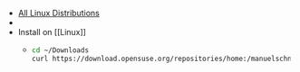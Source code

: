 - [All Linux Distributions](https://upload.wikimedia.org/wikipedia/commons/a/ad/2023_Linux_Distributions_Timeline.svg)
-
- Install on [[Linux]]
	- ```bash
	  cd ~/Downloads
	  curl https://download.opensuse.org/repositories/home:/manuelschneid3r/xUbuntu_22.04/amd64/albert_0.22.17-0+597.1_amd64.deb --output albert_0.22.17-0+597.1_amd64.deb
	  
	  ```